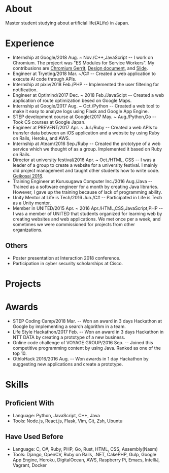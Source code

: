 # About
Master student studying about artificial life(ALife) in Japan.

# Experience
- Internship at Google/2018 Aug. ~ Nov./C++,JavaScript -- I work on Chromium. The projecrt was "ES Modules for Service Workers". My contribusions are [Chromium Gerrit](https://chromium-review.googlesource.com/q/owner:asamidoi), [Design document](https://docs.google.com/document/d/1SeQ085YdBTtW3D_ygSpO0Wz2DAe8QiS1gj37IG5lstg/), and [Slide](https://docs.google.com/presentation/d/19mLH9FK5mOXlcQQkAb1QSeP7BZFV4ZRxNigX55EGeOA/).
- Engineer at Tryeting/2018 Mar. ~/C# -- Created a web application to execute AI code through APIs.
- Internship at pixiv/2018 Feb./PHP -- Implemented the user filtering for notification.
- Engineer at Optimind/2017 Dec. ~ 2018 Feb./JavaScipt -- Created a web application of route optimization besed on Google Maps.
- Internship at Google/2017 Aug. ~ Oct./Python -- Created a web tool to make it easy to analyze logs using Flask and Google App Engine.
- STEP development course at Google/2017 May. ~ Aug./Python,Go -- Took CS courses at Google Japan.
- Engineer at PREVENT/2017 Apr. ~ Jul./Ruby -- Created a web APIs to transfer data between an iOS application and a website by using Ruby on Rails, Heroku, and AWS.
- Internship at Ateam/2016 Sep./Ruby -- Created the prototype of a web service which we thought of as a group. Implemented it based on Ruby on Rails.
- Director at university festival/2016 Apr. ~ Oct./HTML, CSS -- I was a leader of a group to create a website for a university festival. I mainly did project management and taught other students how to write code. [Geikosai 2016](http://geikousai-ncu.com/2016/).
- Training Engineer at Kurusugawa Computer Inc./2016 Aug./Java -- Trained as a software engineer for a month by creating Java libraries. However, I gave up the training because of lack of programming ability.
- Unity Mentor at Life is Tech/2016 Jun./C# -- Participated in Life is Tech as a Unity mentor.
- Member in UNITED/2015 Apr. ~ 2016 Apr./HTML,CSS,JavaScript,PHP -- I was a member of UNITED that students organized for learning web by creating websites and web applications. We met once per a week, and sometimes we were commissioned for projects from other organizations.  

## Others
- Poster presentation at Interaction 2018 conference.
- Participation in cyber security scholarships at Cisco.

# Projects

# Awards
- STEP Coding Camp/2018 Mar. -- Won an award in 3 days Hackathon at Google by implementing a search algorithm in a team.
- Life Style Hackathon/2017 Feb. -- Won an award in 3 days Hackathon in NTT DATA by creating a prototype of a new business.
- Online code challenge of VOYAGE GROUP/2016 Sep. -- Joined this competitive programming content by using Java. Ranked as one of the top 10.
- OthloHack 2016/2016 Aug. -- Won awards in 1 day Hackathon by suggesting new applications and create a prototype.

# Skills
## Proficient With
- Language: Python, JavaScript, C++, Java
- Tools: Node.js, React.js, Flask, Vim, Git, Zsh, Ubuntu
## Have Used Before
- Language: C, C#, Ruby, PHP, Go, Rust, HTML, CSS, Assembly(Nasm)
- Tools: Django, OpenCV, Ruby on Rails, .NET, CakePHP, Gulp, Google App Engine, Heroku, DigitalOcean, AWS, Raspberry Pi, Emacs, IntelliJ, Vagrant, Docker
